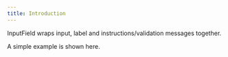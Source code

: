 ```yaml
---
title: Introduction
---
```


InputField wraps input, label and instructions/validation messages together.

A simple example is shown here.
